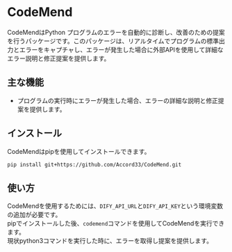 # CodeMend
CodeMendはPython プログラムのエラーを自動的に診断し、改善のための提案を行うパッケージです。このパッケージは、リアルタイムでプログラムの標準出力とエラーをキャプチャし、エラーが発生した場合に外部APIを使用して詳細なエラー説明と修正提案を提供します。

## 主な機能
- プログラムの実行時にエラーが発生した場合、エラーの詳細な説明と修正提案を提供します。

## インストール
CodeMendはpipを使用してインストールできます。
```bash
pip install git+https://github.com/Accord33/CodeMend.git
```

## 使い方
CodeMendを使用するためには、```DIFY_API_URL```と```DIFY_API_KEY```という環境変数の追加が必要です。<br>
pipでインストールした後、```codemend```コマンドを使用してCodeMendを実行できます。<br>
現状python3コマンドを実行した時に、エラーを取得し提案を提供します。